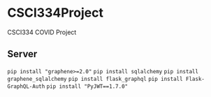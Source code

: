 # CSCI334Project
CSCI334 COVID Project


## Server
```pip install "graphene>=2.0"```
```pip install sqlalchemy```
```pip install graphene_sqlalchemy```
```pip install flask_graphql```
```pip install Flask-GraphQL-Auth```
```pip install "PyJWT==1.7.0"```